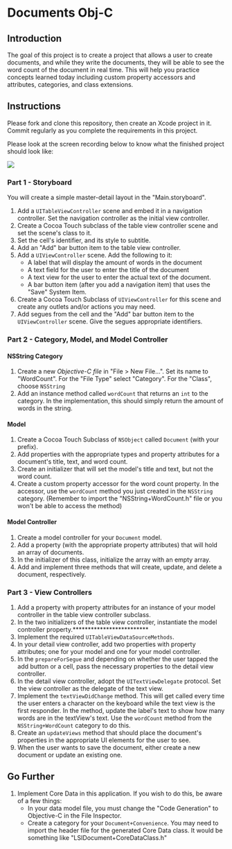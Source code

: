 # Documents Obj-C  

## Introduction

The goal of this project is to create a project that allows a user to create documents, and while they write the documents, they will be able to see the word count of the document in real time. This will help you practice concepts learned today including custom property accessors and attributes, categories, and class extensions.

## Instructions

Please fork and clone this repository, then create an Xcode project in it. Commit regularly as you complete the requirements in this project.

Please look at the screen recording below to know what the finished project should look like:

![](https://user-images.githubusercontent.com/16965587/46393849-2d322f80-c6a4-11e8-9c96-d7dbeb7dd8af.gif)


### Part 1 - Storyboard

You will create a simple master-detail layout in the "Main.storyboard".

1. Add a `UITableViewController` scene and embed it in a navigation controller. Set the navigation controller as the initial view controller.
2. Create a Cocoa Touch subclass of the table view controller scene and set the scene's class to it.
3. Set the cell's identifier, and its style to subtitle.
4. Add an "Add" bar button item to the table view controller.
4. Add a `UIViewController` scene. Add the following to it:
    - A label that will display the amount of words in the document
    - A text field for the user to enter the title of the document
    - A text view for the user to enter the actual text of the document.
    - A bar button item (after you add a navigation item) that uses the "Save" System Item.
5. Create a Cocoa Touch Subclass of `UIViewController` for this scene and create any outlets and/or actions you may need.
6. Add segues from the cell and the "Add" bar button item to the `UIViewController` scene. Give the segues appropriate identifiers.

### Part 2 - Category, Model, and Model Controller

#### NSString Category

1. Create a new *Objective-C file* in "File > New File...". Set its name to "WordCount". For the "File Type" select "Category". For the "Class", choose `NSString`
2. Add an instance method called `wordCount` that returns an `int` to the category. In the implementation, this should simply return the amount of words in the string.

#### Model

1. Create a Cocoa Touch Subclass of `NSObject` called `Document` (with your prefix).
2. Add properties with the appropriate types and property attributes for a document's title, text, and word count.
3. Create an initializer that will set the model's title and text, but not the word count.
4. Create a custom property accessor for the word count property. In the accessor, use the `wordCount` method you just created in the `NSString` category. (Remember to import the "NSString+WordCount.h" file or you won't be able to access the method)

#### Model Controller

1. Create a model controller for your `Document` model.
2. Add a property (with the appropriate property attributes) that will hold an array of documents.
3. In the initializer of this class, initialize the array with an empty array. 
3. Add and implement three methods that will create, update, and delete a document, respectively.

### Part 3 - View Controllers

1. Add a property with property attributes for an instance of your model controller in the table view controller subclass.
2. In the two initializers of the table view controller, instantiate the model controller property.*************************
3. Implement the required `UITableViewDataSourceMethods`.
4. In your detail view controller, add two properties with property attributes; one for your model and one for your model controller.
5. In the `prepareForSegue` and depending on whether the user tapped the add button or a cell, pass the necessary properties to the detail view controller.
6. In the detail view controller, adopt the `UITextViewDelegate` protocol. Set the view controller as the delegate of the text view.
7. Implement the `textViewDidChange` method. This will get called every time the user enters a character on the keyboard while the text view is the first responder. In the method, update the label's text to show how many words are in the textView's text. Use the `wordCount` method from the `NSString+WordCount` category to do this.
8. Create an `updateViews` method that should place the document's properties in the appropriate UI elements for the user to see.
9. When the user wants to save the document, either create a new document or update an existing one.

## Go Further

1. Implement Core Data in this application. If you wish to do this, be aware of a few things:
    - In your data model file, you must change the "Code Generation" to Objective-C in the File Inspector.
    - Create a category for your `Document+Convenience`. You may need to import the header file for the generated Core Data class. It would be something like "LSIDocument+CoreDataClass.h"

